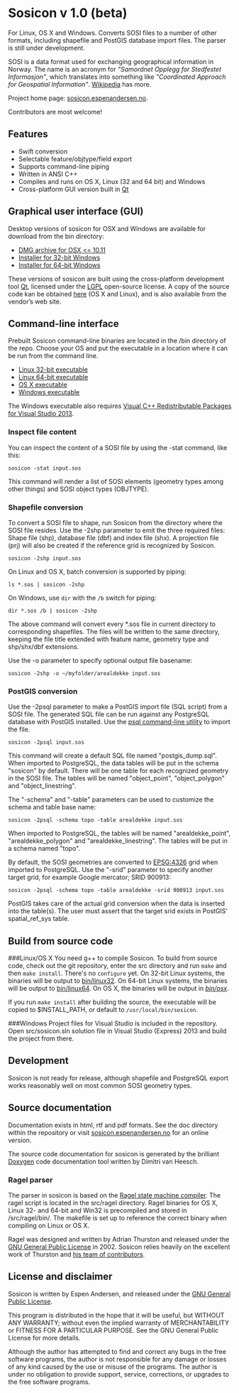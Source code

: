 # Sosicon v 1.0 (beta)
For Linux, OS X and Windows. Converts SOSI files to a number of other formats, including shapefile and
PostGIS database import files. The parser is still under development.

SOSI is a data format used for exchanging geographical information in Norway. The name is an acronym
for _"Samordnet Opplegg for Stedfestet Informasjon"_, which translates into something like
_"Coordinated Approach for Geospatial Information"_. [Wikipedia](https://en.wikipedia.org/wiki/SOSI)
has more.

Project home page: [sosicon.espenandersen.no](http://sosicon.espenandersen.no/).

Contributors are most welcome!

## Features
*  Swift conversion
*  Selectable feature/objtype/field export
*  Supports command-line piping
*  Written in ANSI C++
*  Compiles and runs on OS X, Linux (32 and 64 bit) and Windows
*  Cross-platform GUI version built in [Qt](http://qt.io)

## Graphical user interface (GUI)
Desktop versions of sosicon for OSX and Windows are available for download from the bin directory:

* [DMG archive for OSX <= 10.11](https://github.com/espena/sosicon/tree/master/bin/gui/osx/sosicon_v1.0_osx.dmg)
* [Installer for 32-bit Windows](https://github.com/espena/sosicon/tree/master/bin/gui/win/x86/sosicon_v1.0_gui_setup_x86.exe)
* [Installer for 64-bit Windows](https://github.com/espena/sosicon/tree/master/bin/gui/win/x64/sosicon_v1.0_gui_setup_x64.exe)

These versions of sosicon are built using the cross-platform development tool [Qt](http://qt.io),
licensed under the [LGPL](http://www.gnu.org/licenses/lgpl-3.0.html) open-source license. A copy of the source
code kan be obtained [here](http://sosicon.espenandersen.no/qt/single/qt-everywhere-opensource-src-5.6.0.tar.gz)
(OS X and Linux), and is also available from the vendor’s web site.

## Command-line interface
Prebuilt Sosicon command-line binaries are located in the /bin directory of the repo. Choose your OS and put the
executable in a location where it can be run from the command line.

* [Linux 32-bit executable](https://github.com/espena/sosicon/tree/master/bin/cmd/linux32)
* [Linux 64-bit executable](https://github.com/espena/sosicon/tree/master/bin/cmd/linux64)
* [OS X executable](https://github.com/espena/sosicon/tree/master/bin/cmd/osx)
* [Windows executable](https://github.com/espena/sosicon/tree/master/bin/cmd/win)

The Windows executable also requires
[Visual C++ Redistributable Packages for Visual Studio 2013](http://www.microsoft.com/en-us/download/details.aspx?id=40784).

### Inspect file content
You can inspect the content of a SOSI file by using the -stat command, like this:

`sosicon -stat input.sos`

This command will render a list of SOSI elements (geometry types among other things) and SOSI
object types (OBJTYPE).

### Shapefile conversion

To convert a SOSI file to shape, run Sosicon from the directory where the SOSI file
resides. Use the -2shp parameter to emit the three required files: Shape file (shp), database
file (dbf) and index file (shx). A projection file (prj) will also be created if the
reference grid is recognized by Sosicon.

`sosicon -2shp input.sos`

On Linux and OS X, batch conversion is supported by piping:

`ls *.sos | sosicon -2shp`

On Windows, use `dir` with the `/b` switch for piping:

`dir *.sos /b | sosicon -2shp`

The above command will convert every *.sos file in current directory to corresponding shapefiles.
The files will be written to the same directory, keeping the file title extended with feature name,
geometry type and shp/shx/dbf extensions.

Use the -o parameter to specify optional output file basename:

`sosicon -2shp -o ~/myfolder/arealdekke input.sos`

### PostGIS conversion

Use the -2psql parameter to make a PostGIS import file (SQL script) from a SOSI file. The generated
SQL file can be run against any PostgreSQL database with PostGIS installed. Use the
[psql command-line utility](http://www.postgresql.org/docs/9.3/static/app-psql.html) to import the file.

`sosicon -2psql input.sos`

This command will create a default SQL file named "postgis_dump.sql". When imported to PostgreSQL, the
data tables will be put in the schema "sosicon" by default. There will be one table for each recognized
geometry in the SOSI file. The tables will be named "object_point", "object_polygon" and "object_linestring".

The "-schema" and "-table" parameters can be used to customize the schema and table base name:

`sosicon -2psql -schema topo -table arealdekke input.sos`

When imported to PostgreSQL, the tables will be named "arealdekke_point", "arealdekke_polygon" and
"arealdekke_linestring". The tables will be put in a schema named "topo".

By default, the SOSI geometries are converted to [EPSG:4326](http://spatialreference.org/ref/epsg/4623/)
grid when imported to PostgreSQL. Use the "-srid" parameter to specify another target grid, for example
Google mercator; SRID 900913:

`sosicon -2psql -schema topo -table arealdekke -srid 900913 input.sos`

PostGIS takes care of the actual grid conversion when the data is inserted into the table(s). The user
must assert that the target srid exists in PostGIS' spatial_ref_sys table.

## Build from source code

###Linux/OS X
You need g++ to compile Sosicon. To build from source code, check out the git repository, enter the
src directory and run `make` and then `make install`. There's no `configure` yet. On 32-bit Linux systems,
the binaries will be output to [bin/linux32](https://github.com/espena/sosicon/tree/master/bin/linux32).
On 64-bit Linux systems, the binaries will be output to
[bin/linux64](https://github.com/espena/sosicon/tree/master/bin/linux64). On OS X, the binaries will be
output in <em>[bin/osx](https://github.com/espena/sosicon/tree/master/bin/osx)</em>.

If you run `make install` after building the source, the executable will be copied to $INSTALL_PATH,
or default to `/usr/local/bin/sosicon`.

###Windows
Project files for Visual Studio is included in the repository. Open src/sosicon.sln solution
file in Visual Studio (Express) 2013 and build the project from there.

## Development
Sosicon is not ready for release, although shapefile and PostgreSQL export works reasonably well on most
common SOSI geometry types.

## Source documentation
Documentation exists in html, rtf and pdf formats. See the doc directory within the repository or visit [sosicon.espenandersen.no](http://sosicon.espenandersen.no/) for an online version.

The source code documentation for sosicon is generated by the brilliant [Doxygen](http://www.stack.nl/~dimitri/doxygen/) code documentation tool written by Dimitri van Heesch.

### Ragel parser
The parser in sosicon is based on the [Ragel state machine compiler](http://www.complang.org/ragel/).
The ragel script is located in the src/ragel directory. Ragel binaries for OS X, Linux 32- and 64-bit and
Win32 is precompiled and stored in /src/ragel/bin/. The makefile is set up to reference the correct binary
when compiling on Linux or OS X.

Ragel was designed and written by Adrian Thurston and released under the
[GNU General Public License](http://www.gnu.org/licenses/gpl.txt) in 2002. Sosicon relies heavily
on the excellent work of Thurston and [his team of contributors](http://www.complang.org/ragel/CREDITS).

## License and disclaimer
Sosicon is written by Espen Andersen, and released under the [GNU General Public License](http://www.gnu.org/licenses/gpl.txt).

This program is distributed in the hope that it will be useful, but WITHOUT ANY WARRANTY; without even the implied warranty of MERCHANTABILITY or FITNESS FOR A PARTICULAR PURPOSE.  See the GNU General Public License for more details.

Although the author has attempted to find and correct any bugs in the free software programs, the author is not responsible for any damage or losses of any kind caused by the use or misuse of the programs. The author is under no obligation to provide support, service, corrections, or upgrades to the free software programs.
